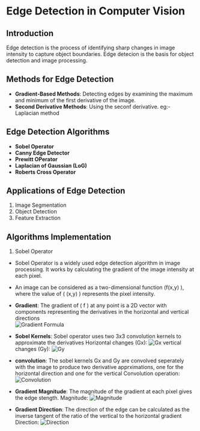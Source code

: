 # Edge Detection in Computer Vision

## Introduction 
Edge detection is the process of identifying sharp changes in image intensity to capture object boundaries. Edge detecion is the basis for object detection and image processing. 

## Methods for Edge Detection
- **Gradient-Based Methods**: Detecting edges by examining the maximum and minimum of the first derivative of the image. 
- **Second Derivative Methods**: Using the seconf derivative. eg:- Laplacian method

## Edge Detection Algorithms
- **Sobel Operator**
- **Canny Edge Detector**
- **Prewitt OPerator**
- **Laplacian of Gaussian (LoG)**
- **Roberts Cross Operator**


## Applications of Edge Detection
1. Image Segmentation
2. Object Detection
3. Feature Extraction



## Algorithms Implementation
1. Sobel Operator
- Sobel Operator is a widely used edge detection algorithm in image processing. It works by calculating the gradient of the image intensity at each pixel.
- An image can be considered as a two-dimensional function \(f(x,y) \), where the value of \( (x,y) \) represents the pixel intensity.
- **Gradient**: The gradient of \( f \) at any point is a 2D vector with components representing the derivatives in the horizontal and vertical directions   
   ![Gradient Formula](./attachments/equations/gradient.png)
   
- **Sobel Kernels**: Sobel operator uses two 3x3 convolution kernels to approximate the derivatives
   Horizontal changes (Gx): ![Gx](./attachments/equations/Gx.png)
   vertical changes (Gy): ![Gy](./attachments/equations/Gy.png)

- **convolution**: The sobel kernels Gx  and Gy are convolved seperately with the image to produce two derivative apprximations, one for the horizontal direction and one for the vertical
    Convolution operation: ![Convolution](./attachments/equations/convolution.png)

- **Gradient Magnitude**: The magnitude of the gradient at each pixel gives the edge stength. 
    Magnitude: ![Magnitude](./attachments/equations/magnitude.png)

- **Gradient Direction**: The direction of the edge can be calculated as the inverse tangent of the ratio of the vertical to the horizontal gradient
     Direction: ![Direction](./attachments/equations/direction.png)
